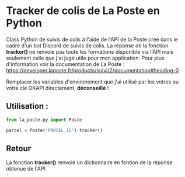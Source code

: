 # Tracker de colis de La Poste en Python

Class Python de suivis de colis à l'aide de l'API de la Poste créé dans le cadre d'un bot Discord de suivis de colis.
La réponse de la fonction **tracker()** ne renvoie pas toute les formations disponible via l'API mais seulement celle que j'ai jugé utile pour mon application. Pour plus d'information voir la documentation de La Poste : https://developer.laposte.fr/products/suivi/2/documentation#heading-0

Remplacer les variables d'environement que j'ai utilisé par les votres ou votre clé OKAPI directement, **déconseillé** !

## Utilisation :

```python
from la_poste.py import Poste

parcel = Poste("PARCEL_ID").tracker()
```

## Retour

La fonction **tracker()** renvoie un dictionnaire en fontion de la réponse obtenue de l'API
